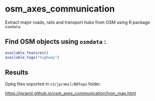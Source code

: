 # osm_axes_communication

Extract major roads, rails and transport hubs from OSM using R package `osmdata`

## Find OSM objects using `osmdata` : 

```r
available_features()
available_tags("highway")
```

## Results

Gpkg files exported in `s3/jpramil/BDTopo` folder.

https://jpramil.github.io/osm_axes_communication/lyon_map.html
